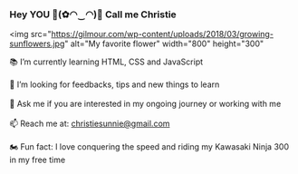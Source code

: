 ### Hey YOU 🔆(✿◠‿◠)🔆 Call me Christie
<img src="https://gilmour.com/wp-content/uploads/2018/03/growing-sunflowers.jpg" alt="My favorite flower" width="800" height="300"

📚 I’m currently learning HTML, CSS and JavaScript
<br>
<br>
🤔 I’m looking for feedbacks, tips and new things to learn
 <br>
 <br>
💬 Ask me if you are interested in my ongoing journey or working with me
<br>
<br>
📫 Reach me at: christiesunnie@gmail.com
<br>
<br>
🏍 Fun fact: I love conquering the speed and riding my Kawasaki Ninja 300 in my free time

